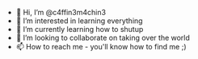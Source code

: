 - 👋 Hi, I’m @c4ffin3m4chin3
- 👀 I’m interested in learning everything
- 🌱 I’m currently learning how to shutup
- 💞️ I’m looking to collaborate on taking over the world
- 📫 How to reach me - you'll know how to find me ;)

<!---
c4ffin3m4chin3/c4ffin3m4chin3 is a ✨ special ✨ repository because its `README.md` (this file) appears on your GitHub profile.
You can click the Preview link to take a look at your changes.
--->
